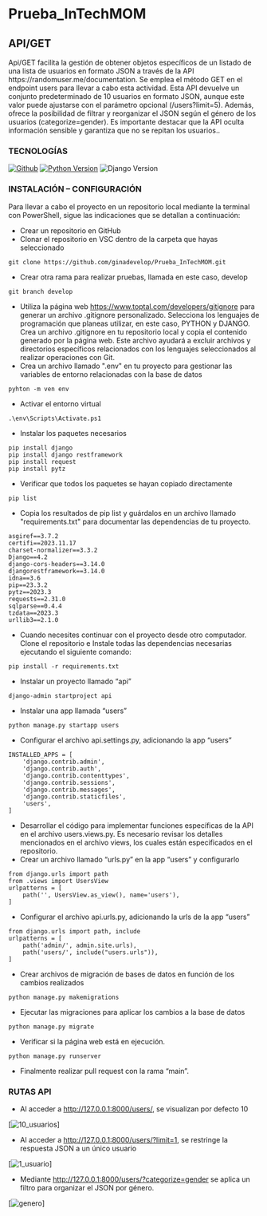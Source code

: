 # Prueba_InTechMOM

## API/GET
<p>Api/GET facilita la gestión de obtener objetos específicos de un listado de una lista de usuarios en formato JSON a través de la API https://randomuser.me/documentation. Se emplea el método GET en el endpoint users para llevar a cabo esta actividad. Esta API devuelve un conjunto predeterminado de 10 usuarios en formato JSON, aunque este valor puede ajustarse con el parámetro opcional (/users?limit=5). Además, ofrece la posibilidad de filtrar y reorganizar el JSON según el género de los usuarios (categorize=gender). Es importante destacar que la API oculta información sensible y garantiza que no se repitan los usuarios..</p>

### TECNOLOGÍAS

[![Github](https://img.shields.io/badge/GitHub-100000?style=for-the-badge&logo=github&logoColor=white)]() [![Python Version](https://img.shields.io/badge/python-3.6%2B-blue)]() ![Django Version](https://img.shields.io/badge/django-3.2-green)


### INSTALACIÓN – CONFIGURACIÓN

<p> Para llevar a cabo el proyecto en un repositorio local mediante la terminal con PowerShell, sigue las indicaciones que se detallan a continuación:</p>

- Crear un repositorio en GitHub
- Clonar el repositorio en VSC dentro de la carpeta que hayas seleccionado
```code
git clone https://github.com/ginadevelop/Prueba_InTechMOM.git
```
- Crear otra rama para realizar pruebas, llamada en este caso, develop
```code
git branch develop
```
- Utiliza la página web https://www.toptal.com/developers/gitignore para generar un archivo .gitignore personalizado. Selecciona los lenguajes de programación que planeas utilizar, en este caso, PYTHON y DJANGO. Crea un archivo .gitignore en tu repositorio local y copia el contenido generado por la página web. Este archivo ayudará a excluir archivos y directorios específicos relacionados con los lenguajes seleccionados al realizar operaciones con Git.
- Crea un archivo llamado ".env" en tu proyecto para gestionar las variables de entorno relacionadas con la base de datos
```code
pyhton -m ven env
```
- Activar el entorno virtual
```code
.\env\Scripts\Activate.ps1
```
- Instalar los paquetes necesarios 
```code
pip install django
pip install django restframework
pip install request
pip install pytz
```
- Verificar que todos los paquetes se hayan copiado directamente 
```code
pip list
```
- Copia los resultados de pip list y guárdalos en un archivo llamado "requirements.txt" para documentar las dependencias de tu proyecto.

```code
asgiref==3.7.2
certifi==2023.11.17
charset-normalizer==3.3.2
Django==4.2
django-cors-headers==3.14.0
djangorestframework==3.14.0
idna==3.6
pip==23.3.2
pytz==2023.3
requests==2.31.0
sqlparse==0.4.4
tzdata==2023.3
urllib3==2.1.0
```
- Cuando necesites continuar con el proyecto desde otro computador. Clone el repositorio e Instale todas las dependencias necesarias ejecutando el siguiente comando:
```code
pip install -r requirements.txt
```
- Instalar un proyecto llamado “api”
```code
django-admin startproject api
```
- Instalar una app llamada “users”
```code
python manage.py startapp users
```
- Configurar el archivo api.settings.py, adicionando la app “users”
```code
INSTALLED_APPS = [
    'django.contrib.admin',
    'django.contrib.auth',
    'django.contrib.contenttypes',
    'django.contrib.sessions',
    'django.contrib.messages',
    'django.contrib.staticfiles',
    'users',
]
```
- Desarrollar el código para implementar funciones específicas de la API en el archivo users.views.py. Es necesario revisar los detalles mencionados en el archivo views, los cuales están especificados en el repositorio.
- Crear un archivo llamado “urls.py” en la app “users” y configurarlo
```code
from django.urls import path
from .views import UsersView
urlpatterns = [
    path('', UsersView.as_view(), name='users'),    
]
```
- Configurar el archivo api.urls.py, adicionando la urls de la app “users”
```code
from django.urls import path, include
urlpatterns = [
    path('admin/', admin.site.urls),
    path('users/', include("users.urls")),
]
```
- Crear archivos de migración de bases de datos en función de los cambios realizados
```code
python manage.py makemigrations
```
- Ejecutar las migraciones para aplicar los cambios a la base de datos
```code
python manage.py migrate
```
- Verificar si la página web está en ejecución.
```code
python manage.py runserver
```
- Finalmente realizar pull request con la rama “main”. 

### RUTAS API

- Al acceder a http://127.0.0.1:8000/users/, se visualizan por defecto 10

[![10_usuarios](https://github.com/ginadevelop/Prueba_InTechMOM/blob/develop/images/Captura1.JPG)]

- Al acceder a http://127.0.0.1:8000/users/?limit=1, se restringe la respuesta JSON a un único usuario

[![1_usuario](https://github.com/ginadevelop/Prueba_InTechMOM/blob/develop/images/Captura2.JPG)]

- Mediante http://127.0.0.1:8000/users/?categorize=gender se aplica un filtro para organizar el JSON por género.

[![genero](https://github.com/ginadevelop/Prueba_InTechMOM/blob/develop/images/Captura3.JPG)]



